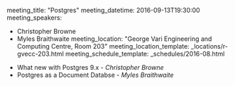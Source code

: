 meeting_title: "Postgres"
meeting_datetime: 2016-09-13T19:30:00
meeting_speakers:
- Christopher Browne
- Myles Braithwaite
meeting_location: "George Vari Engineering and Computing Centre, Room 203"
meeting_location_template: _locations/r-gvecc-203.html
meeting_schedule_template: _schedules/2016-08.html

* What new with Postgres 9.x - *Christopher Browne*
* Postgres as a Document Databse - *Myles Braithwaite*
